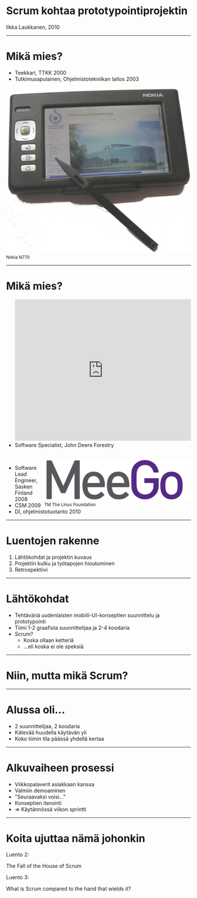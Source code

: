 Scrum kohtaa prototypointiprojektin
===================================

Ilkka Laukkanen, 2010

----

Mikä mies?
==========

*   Teekkari, TTKK 2000
*   Tutkimusapulainen, Ohjelmistotekniikan laitos 2003

<div style="">
<img src="681px-Nokia_770_3.jpg" width="512" height="450"/><br/>
<small>Nokia N770</small>
</div>

----

Mikä mies?
==========

<div style="float: right">
<object width="480" height="385"><param name="movie"
value="http://www.youtube.com/v/CD2V8GFqk_Y?fs=1&amp;hl=fi_FI"></param><param
name="allowFullScreen" value="true"></param><param name="allowscriptaccess"
value="always"></param><embed
src="http://www.youtube.com/v/CD2V8GFqk_Y?fs=1&amp;hl=fi_FI"
type="application/x-shockwave-flash" allowscriptaccess="always"
allowfullscreen="true" width="480" height="385"></embed></object>
</div>

*   Software Specialist, John Deere Forestry

<br style="clear: both"/>
<div style="float: right">
<img src="MeeGo_logo_sig.png" width="400" height="110"><br/>
<small>TM The Linux Foundation</small>
</div>

*   Software Lead Engineer, Sasken Finland 2008
*   CSM 2009
*   DI, ohjelmistotuotanto 2010

----

Luentojen rakenne
=================

1.  Lähtökohdat ja projektin kuvaus
2.  Projektin kulku ja työtapojen hioutuminen
3.  Retrospektiivi

----

Lähtökohdat
===========

*   Tehtävänä uudenlaisten mobiili-UI-konseptien suunnittelu ja prototypointi
*   Tiimi 1-2 graafista suunnittelijaa ja 2-4 koodaria
*   Scrum?
    *   Koska ollaan ketteriä
    *   ...eli koska ei ole speksiä

----

Niin, mutta mikä Scrum?
=======================



----

Alussa oli...
=============

*   2 suunnittelijaa, 2 koodaria
*   Kätevää huudella käytävän yli
*   Koko tiimin tila päässä yhdellä kertaa

----

Alkuvaiheen prosessi
====================

*   Viikkopalaverit asiakkaan kanssa
*   Valmiin demoaminen
*   "Seuraavaksi voisi..."
*   Konseptien iterointi
*   => Käytännössä viikon sprintti

----

Koita ujuttaa nämä johonkin
===========================

Luento 2:

The Fall of the House of Scrum

Luento 3:

What is Scrum compared to the hand that wields it?

